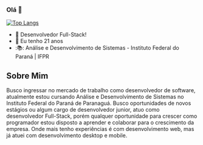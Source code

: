 ### Olá 👋

[![Top Langs](https://github-readme-stats.vercel.app/api/top-langs/?username=Bryan-014&layout=compact&theme=dracula)](https://github.com/Bryan-014/github-readme-stats) 

- 🚀 Desenvolvedor Full-Stack!
- 🌱	Eu tenho 21 anos
- :📚:	Análise e Desenvolvimento de Sistemas - Instituto Federal do Paraná | IFPR

## Sobre Mim

Busco ingressar no mercado de trabalho como desenvolvedor de software, atualmente estou cursando Análise e Desenvolvimento de Sistemas no Instituto Federal do Paraná de Paranaguá. Busco oportunidades de novos estágios ou algum cargo de desenvolvedor junior, atuo como desenvolvedor Full-Stack, porém qualquer oportunidade para crescer como programador estou disposto a aprender e colaborar para o crescimento da empresa. Onde mais tenho experiências é com desenvolvimento web, mas já atuei com desenvolvimento desktop e mobile.











<!--

[![Linkedin Badge](https://img.shields.io/badge/LinkedIn-0077B5?style=for-the-badge&logo=linkedin&logoColor=white)](https://www.linkedin.com/in/e
- 🔭 I’m currently working on ...
- 🌱 I’m currently learning ...
- 👯 I’m looking to collaborate on ...
- 🤔 I’m looking for help with ...
- 💬 Ask me about ...
- 📫 How to reach me: ...
- 😄 Pronouns: ...
- ⚡ Fun fact: ...
-->
